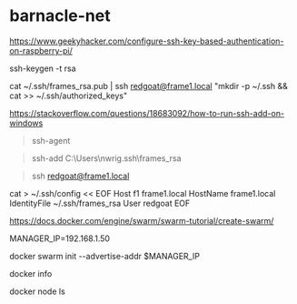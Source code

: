 # barnacle-net

https://www.geekyhacker.com/configure-ssh-key-based-authentication-on-raspberry-pi/


ssh-keygen -t rsa

cat ~/.ssh/frames_rsa.pub | ssh redgoat@frame1.local "mkdir -p ~/.ssh && cat >> ~/.ssh/authorized_keys"


https://stackoverflow.com/questions/18683092/how-to-run-ssh-add-on-windows


>ssh-agent

>ssh-add C:\Users\nwrig\.ssh\frames_rsa

>ssh redgoat@frame1.local


cat > ~/.ssh/config << EOF
Host f1 frame1.local
        HostName frame1.local
        IdentityFile ~/.ssh/frames_rsa
        User redgoat
EOF





https://docs.docker.com/engine/swarm/swarm-tutorial/create-swarm/

MANAGER_IP=192.168.1.50


 docker swarm init --advertise-addr $MANAGER_IP
<!-- Swarm initialized: current node (u7xdqf13xx8qw97h624j8tocj) is now a manager.

To add a worker to this swarm, run the following command:

    docker swarm join --token SWMTKN-1-5g9v45smbr1fbyi4r2uaxbpp03jok66ytpbe40uqshg09zelcj-0t4ihcekuapry391ftpbsd6dl 192.168.1.50:2377

To add a manager to this swarm, run 'docker swarm join-token manager' and follow the instructions. -->


docker info

docker node ls